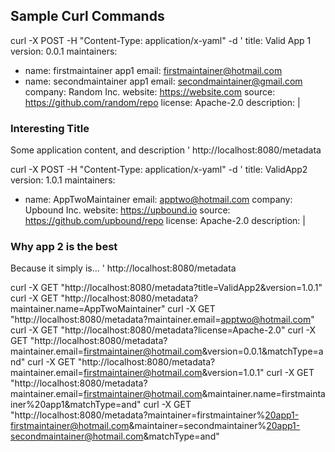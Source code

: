 ## Sample Curl Commands

curl -X POST -H "Content-Type: application/x-yaml" -d '
title: Valid App 1
version: 0.0.1
maintainers:
- name: firstmaintainer app1
  email: firstmaintainer@hotmail.com
- name: secondmaintainer app1
  email: secondmaintainer@gmail.com
company: Random Inc.
website: https://website.com
source: https://github.com/random/repo
license: Apache-2.0
description: |
 ### Interesting Title
 Some application content, and description
' http://localhost:8080/metadata

curl -X POST -H "Content-Type: application/x-yaml" -d '
title: ValidApp2
version: 1.0.1
maintainers:
- name: AppTwoMaintainer
  email: apptwo@hotmail.com
company: Upbound Inc.
website: https://upbound.io
source: https://github.com/upbound/repo
license: Apache-2.0
description: |
 ### Why app 2 is the best
 Because it simply is...
' http://localhost:8080/metadata


curl -X GET "http://localhost:8080/metadata?title=ValidApp2&version=1.0.1"
curl -X GET "http://localhost:8080/metadata?maintainer.name=AppTwoMaintainer"
curl -X GET "http://localhost:8080/metadata?maintainer.email=apptwo@hotmail.com"
curl -X GET "http://localhost:8080/metadata?license=Apache-2.0"
curl -X GET "http://localhost:8080/metadata?maintainer.email=firstmaintainer@hotmail.com&version=0.0.1&matchType=and"
curl -X GET "http://localhost:8080/metadata?maintainer.email=firstmaintainer@hotmail.com&version=1.0.1"
curl -X GET "http://localhost:8080/metadata?maintainer.email=firstmaintainer@hotmail.com&maintainer.name=firstmaintainer%20app1&matchType=and"
curl -X GET "http://localhost:8080/metadata?maintainer=firstmaintainer%20app1-firstmaintainer@hotmail.com&maintainer=secondmaintainer%20app1-secondmaintainer@hotmail.com&matchType=and"
